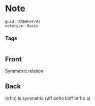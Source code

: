 # Note
```
guid: BRb#heY/#}
notetype: Basic
```

### Tags
```
```

## Front
Symmetric relation

## Back
\(\rho\) is symmetric \(\iff a\rho b\iff b\rho a\)
